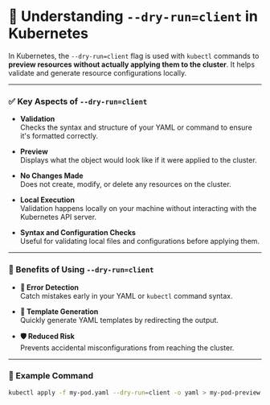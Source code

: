 
# 🧪 Understanding `--dry-run=client` in Kubernetes

In Kubernetes, the `--dry-run=client` flag is used with `kubectl` commands to **preview resources without actually applying them to the cluster**. It helps validate and generate resource configurations locally.

---

### ✅ Key Aspects of `--dry-run=client`

- **Validation**  
  Checks the syntax and structure of your YAML or command to ensure it's formatted correctly.

- **Preview**  
  Displays what the object would look like if it were applied to the cluster.

- **No Changes Made**  
  Does not create, modify, or delete any resources on the cluster.

- **Local Execution**  
  Validation happens locally on your machine without interacting with the Kubernetes API server.

- **Syntax and Configuration Checks**  
  Useful for validating local files and configurations before applying them.

---

### 🎯 Benefits of Using `--dry-run=client`

- **🧠 Error Detection**  
  Catch mistakes early in your YAML or `kubectl` command syntax.

- **📝 Template Generation**  
  Quickly generate YAML templates by redirecting the output.

- **🛡️ Reduced Risk**  
  Prevents accidental misconfigurations from reaching the cluster.

---

### 📌 Example Command

```bash
kubectl apply -f my-pod.yaml --dry-run=client -o yaml > my-pod-preview.yaml
